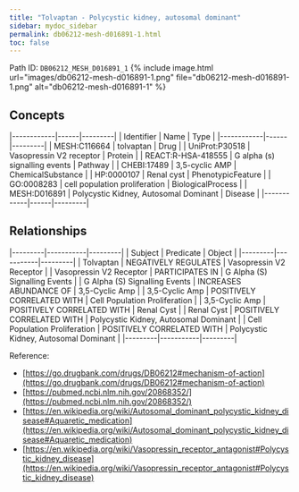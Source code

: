 ```yaml
---
title: "Tolvaptan - Polycystic kidney, autosomal dominant"
sidebar: mydoc_sidebar
permalink: db06212-mesh-d016891-1.html
toc: false 
---
```



Path ID: `DB06212_MESH_D016891_1`
{% include image.html url="images/db06212-mesh-d016891-1.png" file="db06212-mesh-d016891-1.png" alt="db06212-mesh-d016891-1" %}

## Concepts

|------------|------|---------|
| Identifier | Name | Type    |
|------------|------|---------|
| MESH:C116664 | tolvaptan | Drug |
| UniProt:P30518 | Vasopressin V2 receptor | Protein |
| REACT:R-HSA-418555 | G alpha (s) signalling events | Pathway |
| CHEBI:17489 | 3,5-cyclic AMP | ChemicalSubstance |
| HP:0000107 | Renal cyst | PhenotypicFeature |
| GO:0008283 | cell population proliferation | BiologicalProcess |
| MESH:D016891 | Polycystic Kidney, Autosomal Dominant | Disease |
|------------|------|---------|

## Relationships

|---------|-----------|---------|
| Subject | Predicate | Object  |
|---------|-----------|---------|
| Tolvaptan | NEGATIVELY REGULATES | Vasopressin V2 Receptor |
| Vasopressin V2 Receptor | PARTICIPATES IN | G Alpha (S) Signalling Events |
| G Alpha (S) Signalling Events | INCREASES ABUNDANCE OF | 3,5-Cyclic Amp |
| 3,5-Cyclic Amp | POSITIVELY CORRELATED WITH | Cell Population Proliferation |
| 3,5-Cyclic Amp | POSITIVELY CORRELATED WITH | Renal Cyst |
| Renal Cyst | POSITIVELY CORRELATED WITH | Polycystic Kidney, Autosomal Dominant |
| Cell Population Proliferation | POSITIVELY CORRELATED WITH | Polycystic Kidney, Autosomal Dominant |
|---------|-----------|---------|

Reference: 
  - [https://go.drugbank.com/drugs/DB06212#mechanism-of-action](https://go.drugbank.com/drugs/DB06212#mechanism-of-action)
  - [https://pubmed.ncbi.nlm.nih.gov/20868352/](https://pubmed.ncbi.nlm.nih.gov/20868352/)
  - [https://en.wikipedia.org/wiki/Autosomal_dominant_polycystic_kidney_disease#Aquaretic_medication](https://en.wikipedia.org/wiki/Autosomal_dominant_polycystic_kidney_disease#Aquaretic_medication)
  - [https://en.wikipedia.org/wiki/Vasopressin_receptor_antagonist#Polycystic_kidney_disease](https://en.wikipedia.org/wiki/Vasopressin_receptor_antagonist#Polycystic_kidney_disease)
